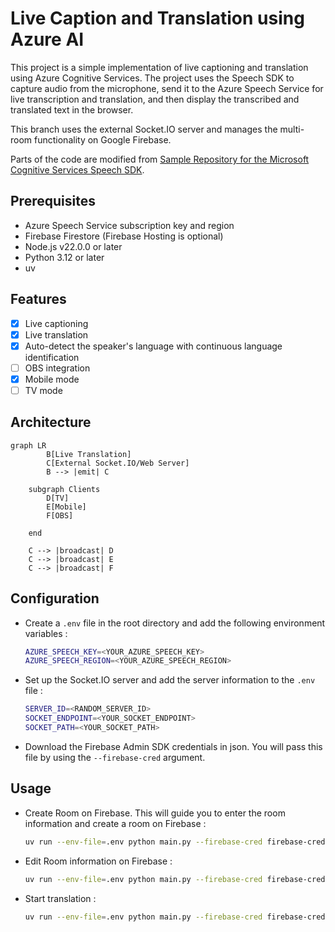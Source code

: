 # Live Caption and Translation using Azure AI

This project is a simple implementation of live captioning and translation using Azure Cognitive Services. The project uses the Speech SDK to capture audio from the microphone, send it to the Azure Speech Service for live transcription and translation, and then display the transcribed and translated text in the browser.

This branch uses the external Socket.IO server and manages the multi-room functionality on Google Firebase.

Parts of the code are modified from [Sample Repository for the Microsoft Cognitive Services Speech SDK](https://github.com/Azure-Samples/cognitive-services-speech-sdk).

## Prerequisites

- Azure Speech Service subscription key and region
- Firebase Firestore (Firebase Hosting is optional)
- Node.js v22.0.0 or later
- Python 3.12 or later
- uv

## Features

- [x] Live captioning
- [x] Live translation
- [x] Auto-detect the speaker's language with continuous language identification
- [ ] OBS integration
- [x] Mobile mode
- [ ] TV mode

## Architecture

```mermaid
graph LR
        B[Live Translation]
        C[External Socket.IO/Web Server]
        B --> |emit| C

    subgraph Clients
        D[TV]
        E[Mobile]
        F[OBS]

    end

    C --> |broadcast| D
    C --> |broadcast| E
    C --> |broadcast| F
```

## Configuration

- Create a `.env` file in the root directory and add the following environment variables :

    ```bash
    AZURE_SPEECH_KEY=<YOUR_AZURE_SPEECH_KEY>
    AZURE_SPEECH_REGION=<YOUR_AZURE_SPEECH_REGION>
    ```

- Set up the Socket.IO server and add the server information to the `.env` file :

    ```bash
    SERVER_ID=<RANDOM_SERVER_ID>
    SOCKET_ENDPOINT=<YOUR_SOCKET_ENDPOINT>
    SOCKET_PATH=<YOUR_SOCKET_PATH>
    ```

- Download the Firebase Admin SDK credentials in json. You will pass this file by using the `--firebase-cred` argument.

## Usage

- Create Room on Firebase. This will guide you to enter the room information and create a room on Firebase :

    ```bash
    uv run --env-file=.env python main.py --firebase-cred firebase-cred.json --create-room
    ```

- Edit Room information on Firebase :

    ```bash
    uv run --env-file=.env python main.py --firebase-cred firebase-cred.json --roomid <ROOM_ID> --edit-room
    ```

- Start translation :

    ```bash
    uv run --env-file=.env python main.py --firebase-cred firebase-cred.json --roomid <ROOM_ID> 
    ```
